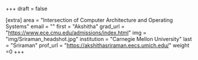 +++
draft = false

[extra]
area = "Intersection of Computer Architecture and Operating Systems"
email = ""
first = "Akshitha"
grad_url = "https://www.ece.cmu.edu/admissions/index.html"
img = "img/Sriraman_headshot.jpg"
institution = "Carnegie Mellon University"
last = "Sriraman"
prof_url = "https://akshithasriraman.eecs.umich.edu/"
weight  =0
+++